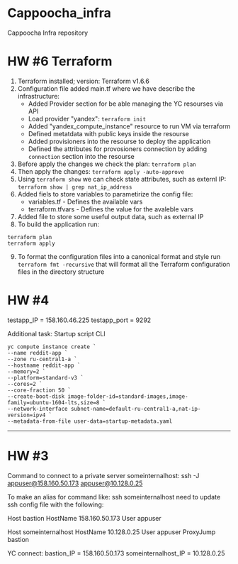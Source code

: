 # Cappoocha_infra
Cappoocha Infra repository

# HW #6 Terraform

1. Terraform installed; version: Terraform v1.6.6
2. Configuration file added main.tf where we have describe the infrastructure:
   - Added Provider section for be able managing the YC resourses via API
   - Load provider "yandex": ```terraform init```
   - Added "yandex_compute_instance" resource to run VM via terraform
   - Defined metatdata with public keys inside the resourse
   - Added provisioners into the resourse to deploy the application
   - Defined the attributes for provosioners connection by adding ```connection``` section into the resourse 
3. Before apply the changes we check the plan: ```terraform plan```
4. Then apply the changes: ```terraform apply -auto-approve```
5. Using ```terraform show``` we can check state attributes, such as externl IP: ```terraform show | grep nat_ip_address```
6. Added fiels to store variables to parametirize the config file:
    - variables.tf - Defines the available vars
    - terraform.tfvars - Defines the value for the avaleble vars
7. Added file to store some useful output data, such as external IP
8. To build the application run: 

```
terraform plan
terraform apply
```
9. To format the configuration files into a canonical format and style run ```terraform fmt -recursive``` that will format all the Terraform configuration files in the directory structure


# HW #4

testapp_IP = 158.160.46.225
testapp_port = 9292

Additional task: Startup script CLI
```
yc compute instance create `
--name reddit-app `
--zone ru-central1-a `
--hostname reddit-app `
--memory=2 `
--platform=standard-v3 `
--cores=2 `
--core-fraction 50 `
--create-boot-disk image-folder-id=standard-images,image-family=ubuntu-1604-lts,size=8 `
--network-interface subnet-name=default-ru-central1-a,nat-ip-version=ipv4 `
--metadata-from-file user-data=startup-metadata.yaml
```
--------------------------------------------------------------------------------------------

# HW #3

Command to connect to a private server someinternalhost:
ssh -J appuser@158.160.50.173 appuser@10.128.0.25

To make an alias for command like:
ssh someinternalhost
need to update ssh config file with the following:

Host bastion
    HostName 158.160.50.173
    User appuser

Host someinternalhost
    HostName 10.128.0.25
    User appuser
    ProxyJump bastion

YC connect:
bastion_IP = 158.160.50.173
someinternalhost_IP = 10.128.0.25
